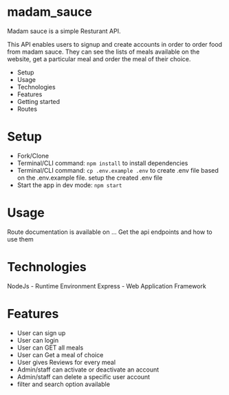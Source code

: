 # madam_sauce

Madam sauce is a simple Resturant API. 

This API enables users to signup and create accounts in order to order food from madam sauce.
They can see the lists of meals available on the website, get a particular meal and order the meal of their choice.

* Setup
* Usage
* Technologies
* Features
* Getting started
* Routes

# Setup 
* Fork/Clone
* Terminal/CLI command: `npm install` to install dependencies
* Terminal/CLI command: `cp .env.example .env` to create .env file based on the .env.example file. setup the created .env file
* Start the app in dev mode: `npm start`

# Usage
Route documentation is available on ... 
Get the api endpoints and how to use them

# Technologies
NodeJs - Runtime Environment
Express - Web Application Framework

# Features
* User can sign up
* User can login
* User can GET all meals
* User can Get a meal of choice
* User gives Reviews for every meal
* Admin/staff can activate or deactivate an account
* Admin/staff can delete a specific user account
* filter and search option available








